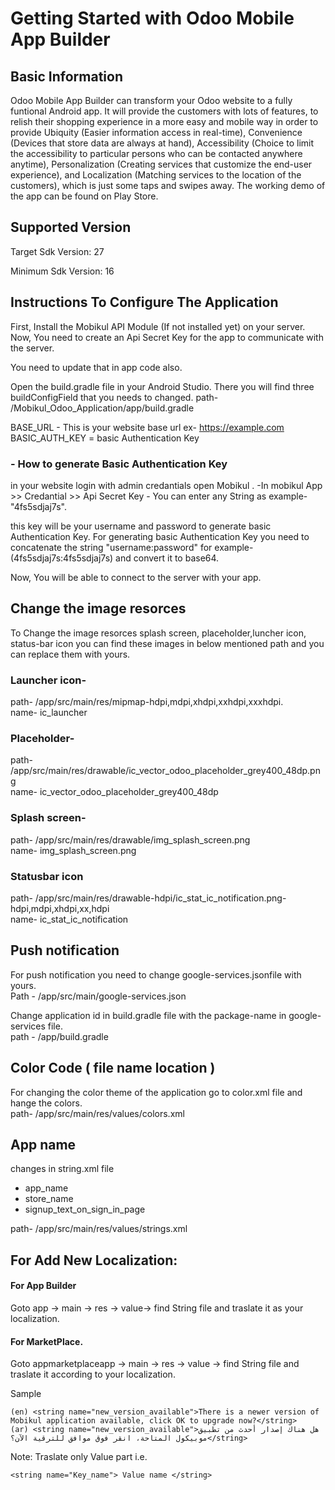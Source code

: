 

# Getting Started with Odoo Mobile App Builder


## Basic Information

Odoo Mobile App Builder can transform your Odoo website to a fully funtional Android app. It will provide the customers with lots of features, to relish their shopping experience in a more easy and mobile way in order to provide Ubiquity (Easier information access in real-time), Convenience (Devices that store data are always at hand), Accessibility (Choice to limit the accessibility to particular persons who can be contacted anywhere anytime), Personalization (Creating services that customize the end-user experience), and Localization (Matching services to the location of the customers), which is just some taps and swipes away. The working demo of the app can be found on Play Store.


## Supported Version

  Target Sdk Version: 27

  Minimum Sdk Version: 16


## Instructions To Configure The Application


First, Install the Mobikul API Module (If not installed yet) on your server.
Now, You need to create an Api Secret Key for the app to communicate with the server.

You need to update that in app code also.

Open the build.gradle file in your Android Studio.
There you will find three buildConfigField that you needs to changed.
path- /Mobikul_Odoo_Application/app/build.gradle

BASE_URL - This is your website base url ex- https://example.com
BASIC_AUTH_KEY = basic Authentication Key

### - How to generate Basic Authentication Key

in your website login with admin credantials open Mobikul .
-In mobikul App >> Credantial >> Api Secret Key - You can enter any String as example- "4fs5sdjaj7s".

this key will be your username and password to generate basic Authentication Key.
For generating basic Authentication Key you need to concatenate the string "username:password" for example- (4fs5sdjaj7s:4fs5sdjaj7s) and convert it to base64.

Now, You will be able to connect to the server with your app.

## Change the image resorces

To Change the image resorces splash screen, placeholder,luncher icon, status-bar icon you can find these images in below mentioned path and you can replace them with yours.

### Launcher icon-
 path- /app/src/main/res/mipmap-hdpi,mdpi,xhdpi,xxhdpi,xxxhdpi.  
 name- ic_launcher

### Placeholder-
path- /app/src/main/res/drawable/ic_vector_odoo_placeholder_grey400_48dp.png  
name- ic_vector_odoo_placeholder_grey400_48dp

### Splash screen-
path- /app/src/main/res/drawable/img_splash_screen.png  
name- img_splash_screen.png

### Statusbar icon
path- /app/src/main/res/drawable-hdpi/ic_stat_ic_notification.png-hdpi,mdpi,xhdpi,xx,hdpi  
name- ic_stat_ic_notification

## Push notification

 For push notification you need to change google-services.jsonfile with yours.  
 Path - /app/src/main/google-services.json

 Change application id in build.gradle file with the package-name in google-services file.  
 path - /app/build.gradle

## Color Code ( file name location )

For changing the color theme of the application go to color.xml file and hange the colors.  
path- /app/src/main/res/values/colors.xml

## App name

changes in string.xml file
 - app_name
 - store_name
 - signup_text_on_sign_in_page

 path- /app/src/main/res/values/strings.xml
 
## For Add New Localization:

#### For App Builder

Goto app -> main -> res -> value-> find String file and traslate it as your localization.

#### For MarketPlace.

Goto  appmarketplaceapp ->  main -> res -> value -> find String file and traslate it according to your localization.

Sample
```
(en) <string name="new_version_available">There is a newer version of Mobikul application available, click OK to upgrade now?</string>
(ar) <string name="new_version_available">هل هناك إصدار أحدث من تطبيق موبيكول المتاحة، انقر فوق موافق للترقية الآن؟</string>
```
Note:  Traslate only Value part i.e.
```
<string name="Key_name"> Value name </string>
```






